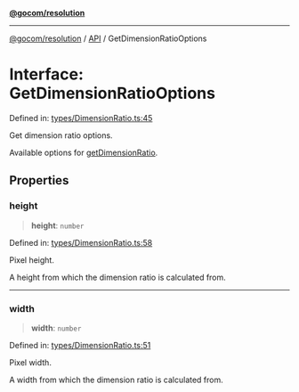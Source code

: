 [**@gocom/resolution**](../README.md)

***

[@gocom/resolution](../README.md) / [API](../Public/API.md) / GetDimensionRatioOptions

# Interface: GetDimensionRatioOptions

Defined in: [types/DimensionRatio.ts:45](https://github.com/gocom/resolution/blob/47a77a7aa9001987f853b33be3a9725bea8f5ab7/src/types/DimensionRatio.ts#L45)

Get dimension ratio options.

Available options for [getDimensionRatio](../API/API.getDimensionRatio.md).

## Properties

### height

> **height**: `number`

Defined in: [types/DimensionRatio.ts:58](https://github.com/gocom/resolution/blob/47a77a7aa9001987f853b33be3a9725bea8f5ab7/src/types/DimensionRatio.ts#L58)

Pixel height.

A height from which the dimension ratio is calculated from.

***

### width

> **width**: `number`

Defined in: [types/DimensionRatio.ts:51](https://github.com/gocom/resolution/blob/47a77a7aa9001987f853b33be3a9725bea8f5ab7/src/types/DimensionRatio.ts#L51)

Pixel width.

A width from which the dimension ratio is calculated from.
